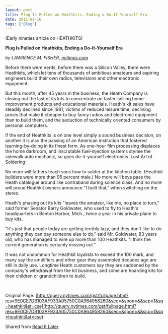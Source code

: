 ```yaml
---
layout: post
title: Plug Is Pulled on Heathkits, Ending a Do-It-Yourself Era
date: 2011-09-16
tags: ["Blog"]
---
```


(Early nineties article on HEATHKITS)

**Plug Is Pulled on Heathkits, Ending a Do-It-Yourself Era**

_by LAWRENCE M. FISHER, [nytimes.com](http://nytimes.com/)_

Before there were nerds, before there was a Silicon Valley, there were Heathkits, which let tens of thousands of ambitious amateurs and aspiring engineers build their own radios, televisions and other electronic equipment.

But this month, after 45 years in the business, the Heath Company is closing out the last of its kits to concentrate on faster-selling home-improvement products and educational materials. Heath's kit sales have steadily declined since 1981, victims of reduced leisure time, declining prices that make it cheaper to buy fancy radios and electronic equipment than to build them, and the seduction of technically oriented consumers by personal computers.

If the end of Heathkits is on one level simply a sound business decision, on another it is also the passing of an American institution that fostered learning-by-doing in its finest form. As one-hour film processing displaces the home darkroom, and inscrutable fuel-injection systems stymie the sidewalk auto mechanic, so goes do-it-yourself electronics. Lost Art of Soldering

No more will fathers teach sons how to solder at the kitchen table. (Heathkit builders were more than 95 percent male.) No more will boys pass the Heath catalogue around like contraband during science class. And no more will proud Heathkit owners announce "I built that," when switching on the stereo.

Heath's phasing out its kits "leaves the amateur, like me, no place to turn," said former Senator Barry Goldwater, who used to fly to Heath's headquarters in Benton Harbor, Mich., twice a year in his private plane to buy kits.

"It's just that people today are getting terribly lazy, and they don't like to do anything they can pay someone else to do," said Mr. Goldwater, 83 years old, who has managed to wire up more than 100 Heathkits. "I think the current generation is certainly missing out."

It was not uncommon for Heathkit loyalists to exceed the 100 mark, and many say the amplifiers and other gear they assembled decades ago are still in daily use. Longtime Heath customers say they are saddened by the company's withdrawal from the kit business, and some are hoarding kits for their children or grandchildren to build.

&nbsp;

Original Page: [http://query.nytimes.com/gst/fullpage.html?res=9E0CE7DB103AF933A05750C0A964958260&sec=&spon=&&scp=1&sq=heathkit&st=cse](http://query.nytimes.com/gst/fullpage.html?res=9E0CE7DB103AF933A05750C0A964958260&sec=&spon=&&scp=1&sq=heathkit&st=cse)

Shared from [Read It Later](http://readitlaterlist.com/)

&nbsp;